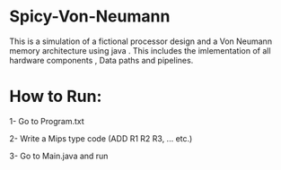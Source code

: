 # Spicy-Von-Neumann
This is a simulation of a fictional processor design and a Von Neumann memory architecture using java . This includes the imlementation of all hardware components , Data paths and pipelines.

# How to Run:

1- Go to Program.txt

2- Write a Mips type code (ADD R1 R2 R3, ... etc.)

3- Go to Main.java and run
